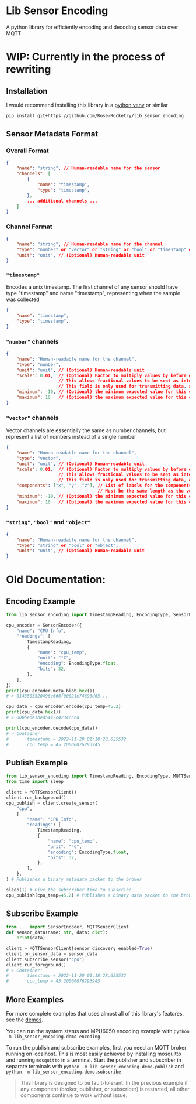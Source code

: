 # Lib Sensor Encoding
A python library for efficiently encoding and decoding sensor data over MQTT

# WIP: Currently in the process of rewriting

## Installation
I would recommend installing this library in a [python venv](https://docs.python.org/3/library/venv.html) or similar
```bash
pip install git+https://github.com/Rose-Rocketry/lib_sensor_encoding
```

## Sensor Metadata Format
### Overall Format
```json
{
    "name": "string", // Human-readable name for the sensor
    "channels": [
        {
            "name": "timestamp",
            "type": "timestamp",
        },
        ... additional channels ...
    ]
}
```

### Channel Format
```json
{
    "name": "string", // Human-readable name for the channel
    "type": "number" or "vector" or "string" or "bool" or "timestamp" or "object",
    "unit": "unit", // (Optional) Human-readable unit
}
```

### `"timestamp"`
Encodes a unix timestamp.
The first channel of any sensor should have type "timestamp" and name "timestamp",
representing when the sample was collected
```json
{
    "name": "timestamp",
    "type": "timestamp",
}
```

### `"number"` channels
```json
{
    "name": "Human-readable name for the channel",
    "type": "number",
    "unit": "unit", // (Optional) Human-readable unit
    "scale": 0.01,  // (Optional) Factor to multiply values by before encoding
                    // This allows fractional values to be sent as integers, often saving bandwidth
                    // This field is only used for transmitting data, and is removed when the data is decoded
    "minimum": -10, // (Optional) the minimum expected value for this channel
    "maximum": 10   // (Optional) the maximum expected value for this channel
}
```

### `"vector"` channels
Vector channels are essentially the same as number channels, but represent a list of numbers
instead of a single number
```json
{
    "name": "Human-readable name for the channel",
    "type": "vector",
    "unit": "unit", // (Optional) Human-readable unit
    "scale": 0.01,  // (Optional) Factor to multiply values by before encoding
                    // This allows fractional values to be sent as integers, often saving bandwidth
                    // This field is only used for transmitting data, and is removed when the data is decoded
    "components": ["x", "y", "z"], // List of labels for the components of this vector
                                   // Must be the same length as the vectors that are transmitted
    "minimum": -10, // (Optional) the minimum expected value for this channel
    "maximum": 10   // (Optional) the maximum expected value for this channel
}
```

### `"string"`, `"bool"` and `"object"`
```json
{
    "name": "Human-readable name for the channel",
    "type": "string" or "bool" or "object",
    "unit": "unit", // (Optional) Human-readable unit
}
```

# Old Documentation:

## Encoding Example
```python
from lib_sensor_encoding import TimestampReading, EncodingType, SensorEncoder

cpu_encoder = SensorEncoder({
    "name": "CPU Info",
    "readings": [
        TimestampReading,
        {
            "name": "cpu_temp",
            "unit": "°C",
            "encoding": EncodingType.float,
            "bits": 32,
        },
    ],
})
print(cpu_encoder.meta_blob.hex())
# > 0143505520496e666f00021e74696d65...

cpu_data = cpu_encoder.encode(cpu_temp=45.2)
print(cpu_data.hex())
# > 0005ede1bed5447c4234cccd

print(cpu_encoder.decode(cpu_data))
# > Container: 
#       timestamp = 2022-11-20 01:18:28.625532
#       cpu_temp = 45.20000076293945
```

## Publish Example
```python
from lib_sensor_encoding import TimestampReading, EncodingType, MQTTSensorClient
from time import sleep

client = MQTTSensorClient()
client.run_background()
cpu_publish = client.create_sensor(
    "cpu",
    {
        "name": "CPU Info",
        "readings": [
            TimestampReading,
            {
                "name": "cpu_temp",
                "unit": "°C",
                "encoding": EncodingType.float,
                "bits": 32,
            },
        ],
    },
) # Publishes a binary metadata packet to the broker

sleep(1) # Give the subscriber time to subscribe
cpu_publish(cpu_temp=45.2) # Publishes a binary data packet to the broker
```

## Subscribe Example
```python
from ... import SensorEncoder, MQTTSensorClient
def sensor_data(name: str, data: dict):
    print(data)

client = MQTTSensorClient(sensor_discovery_enabled=True)
client.on_sensor_data = sensor_data
client.subscribe_sensor("cpu")
client.run_foreground()
# > Container: 
#       timestamp = 2022-11-20 01:18:28.625532
#       cpu_temp = 45.20000076293945
```


## More Examples

For more complete examples that uses almost all of this library's features, see the [demos](./lib_sensor_encoding/demo).

You can run the system status and MPU6050 encoding example with `python -m lib_sensor_encoding.demo.encoding`

To run the publish and subscribe examples, first you need an MQTT broker running on localhost.
This is most easily achieved by installing mosquitto and running `mosquitto` in a terminal.
Start the publisher and subscriber in separate terminals with `python -m lib_sensor_encoding.demo.publish` and `python -m lib_sensor_encoding.demo.subscribe`
> This library is designed to be fault-tolerant. In the previous example if any component (broker, publisher, or subscriber) is restarted, all other components continue to work without issue.
